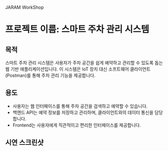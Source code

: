 JARAM WorkShop
# 프로젝트 이름: 스마트 주차 관리 시스템

## 목적
스마트 주차 관리 시스템은 사용자가 주차 공간을 쉽게 예약하고 관리할 수 있도록 돕는 웹 기반 애플리케이션입니다. 이 시스템은 IoT 장치 대신 소프트웨어 클라이언트(Postman)를 통해 주차 관리 기능을 제공합니다.

## 용도
- 사용자는 웹 인터페이스를 통해 주차 공간을 검색하고 예약할 수 있습니다.
- 백엔드 API는 예약 정보를 저장하고 관리하며, 클라이언트와의 데이터 통신을 담당합니다.
- Frontend는 사용자에게 직관적이고 편리한 인터페이스를 제공합니다.

## 시연 스크린샷

